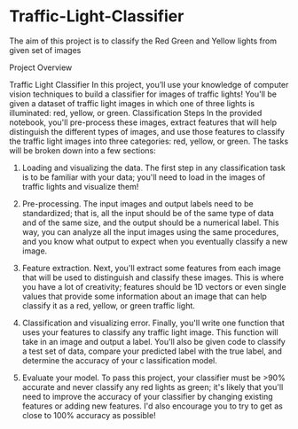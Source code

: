 # Traffic-Light-Classifier
The aim of this project is to classify the Red Green and Yellow lights from given set of images

Project Overview

Traffic Light Classifier
In this project, you’ll use your knowledge of computer vision techniques to build a classifier for images of traffic lights! 
You'll be given a dataset of traffic light images in which one of three lights is illuminated: red, yellow, or green.
Classification Steps
In the provided notebook, you'll pre-process these images, extract features that will help distinguish the different types of images, 
and use those features to classify the traffic light images into three categories: red, yellow, or green. The tasks will be broken down into a few sections:

1. Loading and visualizing the data. The first step in any classification task is to be familiar with your data; you'll need to load in the images of traffic lights
and visualize them!

2. Pre-processing. The input images and output labels need to be standardized; that is, all the input should be of the same type of data and of the same size,
and the output should be a numerical label. This way, you can analyze all the input images using the same procedures, and you know what output to expect when you
eventually classify a new image.

3. Feature extraction. Next, you'll extract some features from each image that will be used to distinguish and classify these images. This is where you have a lot of creativity; 
features should be 1D vectors or even single values that provide some information about an image that can help classify it as a red, yellow, or green traffic light.

4. Classification and visualizing error. Finally, you'll write one function that uses your features to classify any traffic light image. This function will take in an image 
and output a label. You'll also be given code to classify a test set of data, compare your predicted label with the true label, and determine the accuracy of your c
lassification model.

5. Evaluate your model. To pass this project, your classifier must be >90% accurate and never classify any red lights as green; it's likely that you'll need to improve 
the accuracy of your classifier by changing existing features or adding new features. I'd also encourage you to try to get as close to 100% accuracy as possible!
